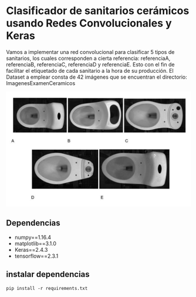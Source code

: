 # Clasificador de sanitarios cerámicos usando Redes Convolucionales y Keras

Vamos a implementar una red convolucional para clasificar 5 tipos de sanitarios, los cuales corresponden a cierta referencia: referenciaA, referenciaB, referenciaC, referenciaD y referenciaE. Esto con el fin de facilitar el etiquetado de cada sanitario a la hora de su producción. 
El Dataset a emplear consta de 42 imágenes que se encuentran el directorio: ImagenesExamenCeramicos


<div style="text-align:center"><img src="public/sanitarios.png" /></div>


## Dependencias 

* numpy==1.16.4
* matplotlib==3.1.0
* Keras==2.4.3
* tensorflow==2.3.1

## instalar dependencias 
```
pip install -r requirements.txt
```